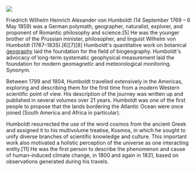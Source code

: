 <a href="https://juncture-digital.org"><img src="https://juncture-digital.org/images/ve-button.png"></a>

<param ve-config 
       title="Humboldt guapo" 
       author="Amara"
       banner="https://upload.wikimedia.org/wikipedia/commons/thumb/3/3e/Alexander_von_Humboldt_and_Mother.jpg/1280px-Alexander_von_Humboldt_and_Mother.jpg" 
       layout="vertical">

Friedrich Wilhelm Heinrich Alexander von Humboldt (14 September 1769 – 6 May 1859) was a German polymath, geographer, naturalist, explorer, and proponent of Romantic philosophy and science.[5] He was the younger brother of the Prussian minister, philosopher, and linguist Wilhelm von Humboldt (1767–1835).[6][7][8] Humboldt's quantitative work on botanical [geography](https://www.hu-berlin.de/en) laid the foundation for the field of biogeography. Humboldt's advocacy of long-term systematic geophysical measurement laid the foundation for modern geomagnetic and meteorological monitoring. Synonym. <param ve-entity eid="Q1040689">
<param ve-map center="Q27306" zoom="8" show labels color="orange" prefer-geojson>
<param ve-map-layer geojson url="https://raw.githubusercontent.com/Amara96/mi-humboldtian-test/main/distribuci%C3%B3n.json">

Between 1799 and 1804, <span data-click-image-zoomto="737,441,1646,1140">Humboldt</span> travelled extensively in the Americas, exploring and describing them for the first time from a modern Western scientific point of view. His description of the journey was written up and published in several volumes over 21 years. Humboldt was one of the first people to propose that the <span data-click-image-zoomto="1195,2510,1647,1140">lands</span> bordering the Atlantic Ocean were once joined (South America and Africa in particular).
<param ve-image url="https://upload.wikimedia.org/wikipedia/commons/f/f4/Alexander_von_Humboldt_%28par_Gerard%29.jpg"
       label="Como mola Humboldt"
       author="quién sabe">

Humboldt resurrected the use of the word cosmos from the ancient Greek and assigned it to his multivolume treatise, Kosmos, in which he sought to unify diverse branches of scientific knowledge and culture. This important work also motivated a holistic perception of the universe as one interacting entity.[11] He was the first person to describe the phenomenon and cause of human-induced climate change, in 1800 and again in 1831, based on observations generated during his travels.
<param ve-video id="https://youtu.be/lnSxn4tNyok">

